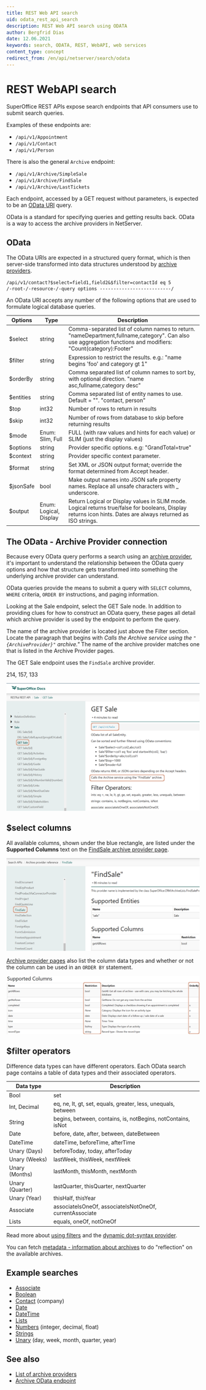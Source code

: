 ```yaml
---
title: REST Web API search
uid: odata_rest_api_search
description: REST Web API search using ODATA
author: Bergfrid Dias
date: 12.06.2021
keywords: search, ODATA, REST, WebAPI, web services
content_type: concept
redirect_from: /en/api/netserver/search/odata
---
```


# REST WebAPI search

SuperOffice REST APIs expose search endpoints that API consumers use to submit search queries.

Examples of these endpoints are:

* `/api/v1/Appointment`
* `/api/v1/Contact`
* `/api/v1/Person`

There is also the general `Archive` endpoint:

* `/api/v1/Archive/SimpleSale`
* `/api/v1/Archive/FindSale`
* `/api/v1/Archive/LastTickets`

Each endpoint, accessed by a GET request without parameters, is expected to be an [OData URI][1] query.

OData is a standard for specifying queries and getting results back. OData is a way to access the archive providers in NetServer.

## OData

The OData URIs are expected in a structured query format, which is then server-side transformed into data structures understood by [archive providers][2].

```http
/api/v1/contact?$select=field1,field2&$filter=contactId eq 5
/-root-/-resource-/-query options --------------------------/
```

An OData URI accepts any number of the following options that are used to formulate logical database queries.

| Options | Type | Description |
|---|---|---|
| $select | string | Comma-separated list of column names to return. "nameDepartment,fullname,category". Can also use aggregation functions and modifiers: "Count(category):Footer" |
| $filter | string | Expression to restrict the results. e.g.: "name begins 'foo' and category gt 1" |
| $orderBy | string | Comma separated list of column names to sort by, with optional direction. "name asc,fullname,category desc" |
| $entities | string | Comma separated list of entity names to use. Default = "". "contact, person" |
| $top | int32 | Number of rows to return in results |
| $skip | int32 | Number of rows from database to skip before returning results |
| $mode | Enum: Slim, Full | FULL (with raw values and hints for each value) or SLIM (just the display values) |
| $options | string | Provider specific options. e.g: "GrandTotal=true" |
| $context | string | Provider specific context parameter. |
| $format | string | Set XML or JSON output format; override the format determined from Accept header. |
| $jsonSafe | bool | Make output names into JSON safe property names. Replace all unsafe characters with _ underscore. |
| $output | Enum: Logical, Display | Return Logical or Display values in SLIM mode. Logical returns true/false for booleans, Display returns icon hints. Dates are always returned as ISO strings. |

## The OData - Archive Provider connection

Because every OData query performs a search using an [archive provider][1], it's important to understand the relationship between the OData query options and how that structure gets transformed into something the underlying archive provider can understand.

OData queries provide the means to submit a query with `SELECT` columns, `WHERE` criteria, `ORDER BY` instructions, and paging information.

Looking at the Sale endpoint, select the GET Sale node. In addition to providing clues for how to construct an OData query, these pages all detail which archive provider is used by the endpoint to perform the query.

The name of the archive provider is located just above the Filter section. Locate the paragraph that begins with *Calls the Archive service using the `"{ArchiveProvider}"` archive."* The name of the archive provider matches one that is listed in the Archive Provider pages.

The GET Sale endpoint uses the `FindSale` archive provider.

214, 157, 133

![GetSale -screenshot][img1]

## $select columns

All available columns, shown under the blue rectangle, are listed under the **Supported Columns** text on the [FindSale archive provider page][15].

![GetSale -screenshot][img2]

[Archive provider pages][2] also list the column data types and whether or not the column can be used in an `ORDER BY` statement.

![GetSale -screenshot][img3]

## $filter operators

Difference data types can have different operators. Each OData search page contains a table of data types and their associated operators.

| Data type | Description |
|---|---|
| Bool | set |
| Int, Decimal | eq, ne, lt, gt, set, equals, greater, less, unequals, between |
| String | begins, between, contains, is, notBegins, notContains, isNot |
| Date | before, date, after, between, dateBetween |
| DateTime | dateTime, beforeTime, afterTime |
| Unary (Days)| beforeToday, today, afterToday |
| Unary (Weeks) | lastWeek, thisWeek, nextWeek |
| Unary (Months) | lastMonth, thisMonth, nextMonth |
| Unary (Quarter) | lastQuarter, thisQuarter, nextQuarter |
| Unary (Year) | thisHalf, thisYear |
| Associate | associateIsOneOf, associateIsNotOneOf, currentAssociate |
| Lists | equals, oneOf, notOneOf |

Read more about [using filters][3] and the [dynamic dot-syntax provider][14].

You can fetch [metadata - information about archives][13] to do "reflection" on the available archives.

## Example searches

* [Associate][4]
* [Boolean][5]
* [Contact][12] (company)
* [Date][6]
* [DateTime][7]
* [Lists][8]
* [Numbers][9] (integer, decimal, float)
* [Strings][10]
* [Unary][11] (day, week, month, quarter, year)

## See also

* [List of archive providers][2]
* [Archive OData endpoint][16]

<!-- Referenced links -->
[1]: https://www.odata.org/
[2]: ../../archive-providers/index.md
[3]: using-filters.md
[4]: associate.md
[5]: boolean.md
[6]: date.md
[7]: datetime.md
[8]: lists.md
[9]: numbers.md
[10]: strings.md
[11]: unary.md
[12]: ../../web-services/howto/company/get-all-contacts-rest.md
[13]: metadata.md
[14]: dynamic-provider.md
[15]: ../../archive-providers/reference/findsale.md
[16]: ../../reference/restful/rest/Archive/index.md

<!-- Referenced images -->
[img1]: media/get-sale.png
[img2]: media/find-sale.png
[img3]: media/find-sale-supported-columns.png
